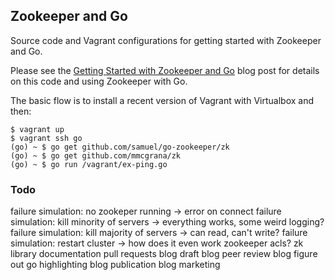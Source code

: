 ## Zookeeper and Go

Source code and Vagrant configurations for getting started with
Zookeeper and Go.

Please see the [Getting Started with Zookeeper and Go](https://mmcgrana.github.io/.../getting-started-with-zookeeper-and-go.html)
blog post for details on this code and using Zookeeper with Go.

The basic flow is to install a recent version of Vagrant with
Virtualbox and then:

```console
$ vagrant up
$ vagrant ssh go
(go) ~ $ go get github.com/samuel/go-zookeeper/zk
(go) ~ $ go get github.com/mmcgrana/zk
(go) ~ $ go run /vagrant/ex-ping.go
```

### Todo

failure simulation: no zookeper running
  -> error on connect
failure simulation: kill minority of servers
  -> everything works, some weird logging?
failure simulation: kill majority of servers
  -> can read, can't write?
failure simulation: restart cluster
  -> how does it even work
zookeeper acls?
zk library documentation pull requests
blog draft
blog peer review
blog figure out go highlighting
blog publication
blog marketing
